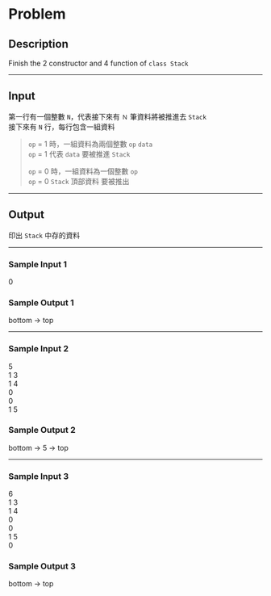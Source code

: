 # Problem 

## Description

Finish the 2 constructor and 4 function of ```class Stack```

---

## Input

第一行有一個整數 ```N```，代表接下來有 ```Ｎ``` 筆資料將被推進去 ```Stack```
<br>
接下來有 ```N``` 行，每行包含一組資料
<br>
> ```op``` = 1 時，一組資料為兩個整數 ```op``` ```data```
> <br>
> ```op``` = 1 代表 ```data``` 要被推進 ```Stack```
> 
> ```op``` = 0 時，一組資料為一個整數 ```op```
> <br>
> ```op``` = 0 ```Stack``` 頂部資料 要被推出

---

## Output
印出 ```Stack``` 中存的資料

---

### Sample Input 1

0

### Sample Output 1

bottom -> top

---

### Sample Input 2

5<br>
1 3<br>
1 4<br>
0 <br>
0<br>
1 5<br>

### Sample Output 2

bottom -> 5 -> top

---

### Sample Input 3

6<br>
1 3<br>
1 4<br>
0 <br>
0<br>
1 5<br>
0<br>

### Sample Output 3

bottom -> top
